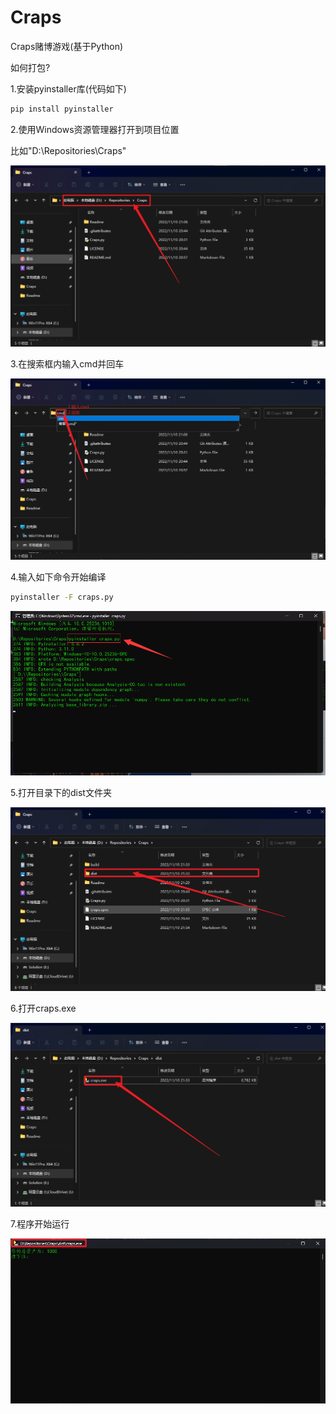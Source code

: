 # Craps
 Craps赌博游戏(基于Python)

如何打包?

1.安装pyinstaller库(代码如下)

```bash
pip install pyinstaller
```

2.使用Windows资源管理器打开到项目位置

比如"D:\Repositories\Craps"

![](./Readme/资源管理器D.png)

3.在搜索框内输入cmd并回车

![](./Readme/windows资源管理器搜索框cmd.png)

4.输入如下命令开始编译

```bash
pyinstaller -F craps.py
```

![](.\Readme\cmdpyinstallercraps.py.png)

5.打开目录下的dist文件夹

![](.\Readme\opendist.png)

6.打开craps.exe

![](.\Readme\opencraps.png)

7.程序开始运行

![](.\Readme\程序运行.png)
